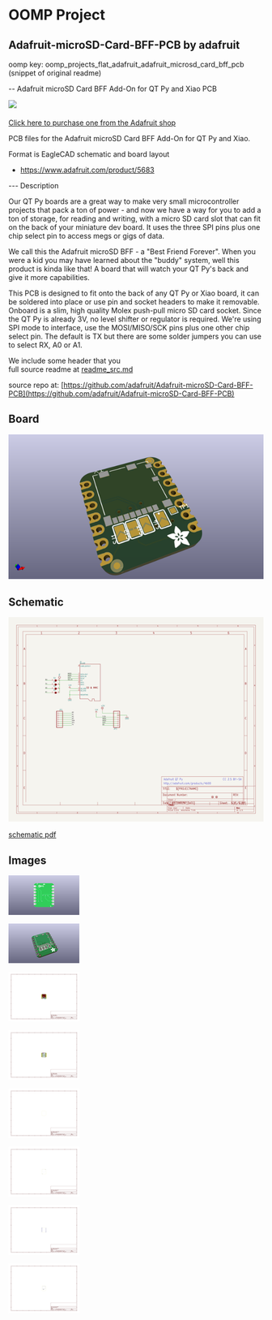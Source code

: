 # OOMP Project  
## Adafruit-microSD-Card-BFF-PCB  by adafruit  
  
oomp key: oomp_projects_flat_adafruit_adafruit_microsd_card_bff_pcb  
(snippet of original readme)  
  
-- Adafruit microSD Card BFF Add-On for QT Py and Xiao PCB  
  
<a href="http://www.adafruit.com/products/5683"><img src="assets/5683.jpg?raw=true" width="500px"><br/>  
Click here to purchase one from the Adafruit shop</a>  
  
PCB files for the Adafruit microSD Card BFF Add-On for QT Py and Xiao.   
  
Format is EagleCAD schematic and board layout  
* https://www.adafruit.com/product/5683  
  
--- Description  
  
Our QT Py boards are a great way to make very small microcontroller projects that pack a ton of power - and now we have a way for you to add a ton of storage, for reading and writing, with a micro SD card slot that can fit on the back of your miniature dev board. It uses the three SPI pins plus one chip select pin to access megs or gigs of data.  
  
We call this the Adafruit microSD BFF - a "Best Friend Forever". When you were a kid you may have learned about the "buddy" system, well this product is kinda like that! A board that will watch your QT Py's back and give it more capabilities.  
  
This PCB is designed to fit onto the back of any QT Py or Xiao board, it can be soldered into place or use pin and socket headers to make it removable. Onboard is a slim, high quality Molex push-pull micro SD card socket. Since the QT Py is already 3V, no level shifter or regulator is required. We're using SPI mode to interface, use the MOSI/MISO/SCK pins plus one other chip select pin. The default is TX but there are some solder jumpers you can use to select RX, A0 or A1.  
  
We include some header that you   
  full source readme at [readme_src.md](readme_src.md)  
  
source repo at: [https://github.com/adafruit/Adafruit-microSD-Card-BFF-PCB](https://github.com/adafruit/Adafruit-microSD-Card-BFF-PCB)  
## Board  
  
[![working_3d.png](working_3d_600.png)](working_3d.png)  
## Schematic  
  
[![working_schematic.png](working_schematic_600.png)](working_schematic.png)  
  
[schematic pdf](working_schematic.pdf)  
## Images  
  
[![working_3D_bottom.png](working_3D_bottom_140.png)](working_3D_bottom.png)  
  
[![working_3D_top.png](working_3D_top_140.png)](working_3D_top.png)  
  
[![working_assembly_page_01.png](working_assembly_page_01_140.png)](working_assembly_page_01.png)  
  
[![working_assembly_page_02.png](working_assembly_page_02_140.png)](working_assembly_page_02.png)  
  
[![working_assembly_page_03.png](working_assembly_page_03_140.png)](working_assembly_page_03.png)  
  
[![working_assembly_page_04.png](working_assembly_page_04_140.png)](working_assembly_page_04.png)  
  
[![working_assembly_page_05.png](working_assembly_page_05_140.png)](working_assembly_page_05.png)  
  
[![working_assembly_page_06.png](working_assembly_page_06_140.png)](working_assembly_page_06.png)  
